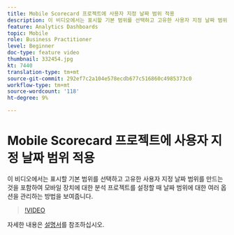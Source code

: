 ```yaml
---
title: Mobile Scorecard 프로젝트에 사용자 지정 날짜 범위 적용
description: 이 비디오에서는 표시할 기본 범위를 선택하고 고유한 사용자 지정 날짜 범위를 만드는 것을 포함하여 모바일 장치에 대한 분석 프로젝트를 설정할 때 날짜 범위에 대한 여러 옵션을 관리하는 방법을 보여줍니다.
feature: Analytics Dashboards
topic: Mobile
role: Business Practitioner
level: Beginner
doc-type: feature video
thumbnail: 332454.jpg
kt: 7440
translation-type: tm+mt
source-git-commit: 292ef7c2a104e578ecdb677c516860c4985373c0
workflow-type: tm+mt
source-wordcount: '118'
ht-degree: 9%

---
```



# Mobile Scorecard 프로젝트에 사용자 지정 날짜 범위 적용

이 비디오에서는 표시할 기본 범위를 선택하고 고유한 사용자 지정 날짜 범위를 만드는 것을 포함하여 모바일 장치에 대한 분석 프로젝트를 설정할 때 날짜 범위에 대한 여러 옵션을 관리하는 방법을 보여줍니다.

>[!VIDEO](https://video.tv.adobe.com/v/332454/?quality=12&learn=on)

자세한 내용은 [설명서](https://experienceleague.adobe.com/docs/analytics/analyze/mobapp/curator.html)를 참조하십시오.
